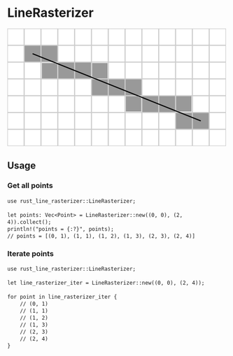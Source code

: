 # LineRasterizer

![line rasterization](rasterized_line.png "Line rasterization")

## Usage

### Get all points

    use rust_line_rasterizer::LineRasterizer;

    let points: Vec<Point> = LineRasterizer::new((0, 0), (2, 4)).collect();
    println!("points = {:?}", points);
    // points = [(0, 1), (1, 1), (1, 2), (1, 3), (2, 3), (2, 4)]

### Iterate points

    use rust_line_rasterizer::LineRasterizer;

    let line_rasterizer_iter = LineRasterizer::new((0, 0), (2, 4));

    for point in line_rasterizer_iter {
        // (0, 1)
        // (1, 1)
        // (1, 2)
        // (1, 3)
        // (2, 3)
        // (2, 4)
    }
